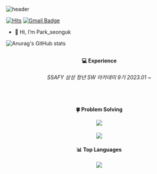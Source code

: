 ![header](https://capsule-render.vercel.app/api?type=waving&color=auto&height=300&section=header&text=seong_uk&fontSize=70)

[![Hits](https://hits.seeyoufarm.com/api/count/incr/badge.svg?url=https%3A%2F%2Fgithub.com%2FFantBlog&count_bg=%234A86FF&title_bg=%23555555&icon=&icon_color=%23E7E7E7&title=hits&edge_flat=false)](https://hits.seeyoufarm.com)
[![Gmail Badge](https://img.shields.io/badge/tjddnr011012@gmail.com-D14836?style=flat&logo=Gmail&logoColor=white)](mailto:tjddnr011012@gmail.com) 

- 👋 Hi, I’m Park_seonguk

![Anurag's GitHub stats](https://github-readme-stats.vercel.app/api?username=FantBlog&show_icons=true&theme=noctis_minimus)
<br>

<h2> </h2>

<div align="center">
  <h4>💻 Experience</h4>
  <h6>SSAFY 삼성 청년 SW 아카데미 9기 2023.01 ~ </h6><br>
  
  <h4>🍀 Problem Solving</h4>	
  <a href="https://solved.ac/profile/sup2154"><img align='center' src="http://mazassumnida.wtf/api/v2/generate_badge?boj=sup2154"></a>
	<br>
  <h4>
  <img src="http://mazandi.herokuapp.com/api?handle=sup2154&theme=warm"/>
	<br>
  
  <h4>📊 Top Languages</h4>
	<img src="https://github-readme-stats.vercel.app/api/top-langs/?username=FantBlog&layout=compact&theme=tokyonight"><br>
	
	
</div>	
